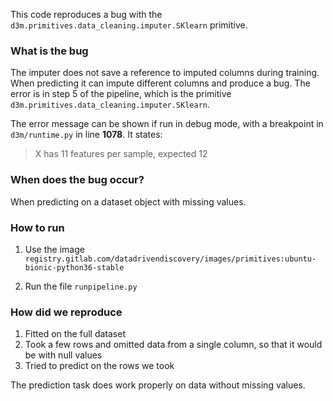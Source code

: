 This code reproduces a bug with the `d3m.primitives.data_cleaning.imputer.SKlearn` primitive.

### What is the bug
The imputer does not save a reference to imputed columns during training. When predicting it can impute different columns and produce a bug.
The error is in step 5 of the pipeline, which is the primitive `d3m.primitives.data_cleaning.imputer.SKlearn`.

The error message can be shown if run in debug mode, with a breakpoint in `d3m/runtime.py` in line **1078**.
It states:
> X has 11 features per sample, expected 12

### When does the bug occur?
When predicting on a dataset object with missing values.

### How to run
1. Use the image `registry.gitlab.com/datadrivendiscovery/images/primitives:ubuntu-bionic-python36-stable`

2. Run  the file `runpipeline.py`

### How did we reproduce
1. Fitted on the full dataset
2. Took a few rows and omitted data from a single column, so that it would be with null values
3. Tried to predict on the rows we took

The prediction task does work properly on data without missing values. 